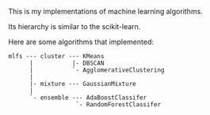 This is my implementations of machine learning algorithms.

Its hierarchy is similar to the scikit-learn.

Here are some algorithms that implemented:

```
mlfs --- cluster --- KMeans
      |           |- DBSCAN
      |           `- AgglomerativeClustering
      |
      |- mixture --- GaussianMixture
      |
      `- ensemble --- AdaBoostClassifer
                   `- RandomForestClassifer
```
